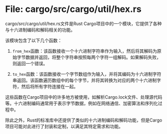 # File: cargo/src/cargo/util/hex.rs

cargo/src/cargo/util/hex.rs文件是Rust Cargo项目中的一个模块，它提供了各种与十六进制编码和解码相关的功能。

该模块包含了以下几个函数：

1. `from_hex`函数：该函数接收一个十六进制字符串作为输入，然后将其解码为原始字节数据并返回，将整个字符串按照每两个字符一组解码。如果解码失败，则返回一个错误。

2. `to_hex`函数：该函数接收一个字节数组作为输入，并将其编码为十六进制字符串返回。该函数遍历数组中的每个字节，并将其转换为对应的两个十六进制字符，然后将所有字符连接在一起。

这些函数在Cargo项目中的许多地方被使用，如解析Cargo.lock文件、处理源代码等。十六进制编码通常用于表示字节数据，例如在网络通信、加密算法和序列化过程中。

除此之外，Rust的标准库中还提供了类似的十六进制编码和解码功能，但是Cargo项目可能对此进行了封装和定制，以满足其特定需求和功能。

